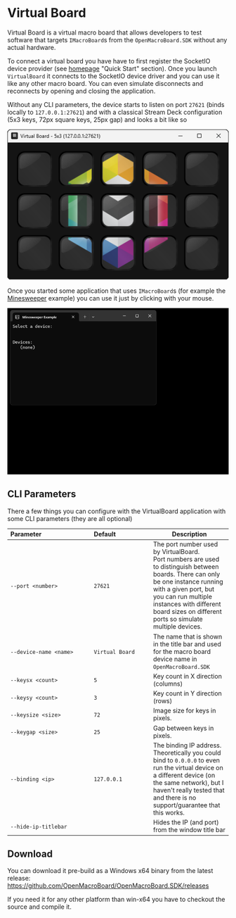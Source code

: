 # Virtual Board
Virtual Board is a virtual macro board that allows developers to test software that targets `IMacroBoard`s from the `OpenMacroBoard.SDK` without any actual hardware.

To connect a virtual board you have have to first register the SocketIO device provider (see [homepage](https://openmacroboard.github.io/) "Quick Start" section).
Once you launch `VirtualBoard` it connects to the SocketIO device driver and you can use it like any other macro board.
You can even simulate disconnects and reconnects by opening and closing the application.

Without any CLI parameters, the device starts to listen on port `27621` (binds locally to `127.0.0.1:27621`)
and with a classical Stream Deck configuration (5x3 keys, 72px square keys, 25px gap) and looks a bit like so

![screenshot of the virtual board application](readme_assets/virtualboard.png)

Once you started some application that uses `IMacroBoard`s (for example the [Minesweeper](https://github.com/OpenMacroBoard/OpenMacroBoard.ExampleCollection/tree/master/src/OpenMacroBoard.Examples.Minesweeper) example)
you can use it just by clicking with your mouse.

![](readme_assets/minesweeper.webp)

## CLI Parameters
There a few things you can configure with the VirtualBoard application with some CLI parameters (they are all optional)

| Parameter&nbsp;&nbsp;&nbsp;&nbsp;&nbsp;&nbsp;&nbsp;&nbsp;&nbsp;&nbsp;&nbsp;&nbsp;&nbsp;&nbsp;&nbsp;&nbsp;&nbsp;&nbsp;&nbsp;&nbsp;&nbsp;&nbsp;&nbsp;&nbsp;&nbsp;&nbsp;&nbsp;&nbsp; | Default&nbsp;&nbsp;&nbsp;&nbsp;&nbsp;&nbsp;&nbsp;&nbsp;&nbsp;&nbsp;&nbsp;&nbsp;&nbsp;&nbsp;&nbsp;&nbsp;&nbsp;&nbsp;&nbsp; |Description |
| --- | --- | --- |
| `--port <number>` | `27621` | The port number used by VirtualBoard.<br>Port numbers are used to distinguish between boards. There can only be one instance running with a given port, but you can run multiple instances with different board sizes on different ports so simulate multiple devices.  |
| `--device-name <name>` | `Virtual Board` | The name that is shown in the title bar and used for the macro board device name in `OpenMacroBoard.SDK` |
|`--keysx <count>`| `5` | Key count in X direction (columns) |
|`--keysy <count>` | `3` | Key count in Y direction (rows) |
|`--keysize <size>`| `72` | Image size for keys in pixels. |
|`--keygap <size>`| `25` | Gap between keys in pixels. |
| `--binding <ip>` | `127.0.0.1` | The binding IP address.<br>Theoretically you could bind to `0.0.0.0` to even run the virtual device on a different device (on the same network), but I haven't really tested that and there is no support/guarantee that this works.
| `--hide-ip-titlebar` |  | Hides the IP (and port) from the window title bar |

## Download
You can download it pre-build as a Windows x64 binary from the latest release:  
https://github.com/OpenMacroBoard/OpenMacroBoard.SDK/releases

If you need it for any other platform than win-x64 you have to checkout the source and compile it.